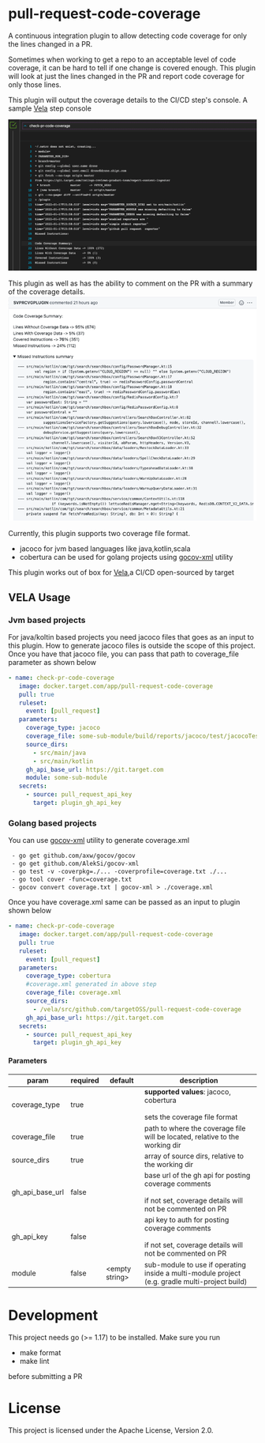 
# pull-request-code-coverage


A continuous integration plugin to allow detecting code coverage for only the lines changed in a PR.

Sometimes when working to get a repo to an acceptable level of code coverage, it can be hard to tell if one change is
covered enough.  This plugin will look at just the lines changed in the PR and report code coverage for only those
lines.

This plugin will output the coverage details to the CI/CD step's console. A  sample [Vela](https://github.com/go-vela) step console 

![ ](./images/vela-step-console-pr-code-coverage.png)


This plugin  as well as has the ability to comment on the PR with a summary of the coverage details.
![ ](./images/github_pr_coverage.png)


Currently, this plugin supports two coverage file format.
* jacoco for jvm based languages like java,kotlin,scala
* cobertura can be used for golang projects using [gocov-xml](https://github.com/AlekSi/gocov-xml) utility

This plugin works out of box  for [Vela](https://github.com/go-vela),a CI/CD open-sourced by target

## VELA Usage

### Jvm based projects
For java/koltin based projects you need jacoco files that goes as an input to this plugin. How to generate jacoco files is outside the scope of
this project. Once you have that jacoco file, you can pass that path to coverage_file parameter as shown  below

```yaml
- name: check-pr-code-coverage
   image: docker.target.com/app/pull-request-code-coverage
   pull: true
   ruleset:
     event: [pull_request]
   parameters:
     coverage_type: jacoco
     coverage_file: some-sub-module/build/reports/jacoco/test/jacocoTestReport.xml
     source_dirs:
       - src/main/java
       - src/main/kotlin
     gh_api_base_url: https://git.target.com
     module: some-sub-module
   secrets:
     - source: pull_request_api_key
       target: plugin_gh_api_key
```


### Golang based projects
You can use [gocov-xml](https://github.com/AlekSi/gocov-xml) utility to generate coverage.xml
```
 - go get github.com/axw/gocov/gocov
 - go get github.com/AlekSi/gocov-xml
 - go test -v -coverpkg=./... -coverprofile=coverage.txt ./...
 - go tool cover -func=coverage.txt
 - gocov convert coverage.txt | gocov-xml > ./coverage.xml
```

Once you have coverage.xml same can  be passed as an input to plugin shown below

```yaml
- name: check-pr-code-coverage
   image: docker.target.com/app/pull-request-code-coverage
   pull: true
   ruleset:
     event: [pull_request]
   parameters:
     coverage_type: cobertura
     #coverage.xml generated in above step
     coverage_file: coverage.xml
     source_dirs:
       - /vela/src/github.com/targetOSS/pull-request-code-coverage
     gh_api_base_url: https://git.target.com
   secrets:
     - source: pull_request_api_key
       target: plugin_gh_api_key
```

#### Parameters

|param|required| default | description|
|---|---|---|---|
|coverage_type| true | | **supported values**: jacoco, cobertura<br><br>sets the coverage file format  |
|coverage_file| true | | path to where the coverage file will be located, relative to the working dir |
|source_dirs| true | | array of source dirs, relative to the working dir |
|gh_api_base_url| false | | base url of the gh api for posting coverage comments<br><br>if not set, coverage details will not be commented on PR   |
|gh_api_key| false | | api key to auth for posting coverage comments<br><br>if not set, coverage details will not be commented on PR  |
|module | false  | \<empty string\> | sub-module to use if operating inside a multi-module project (e.g. gradle multi-project build) |

# Development

This project needs  go (>= 1.17) to be  installed. Make sure you run
* make format
* make lint 

 before submitting a PR

# License
This project is licensed under the Apache License, Version 2.0.